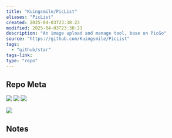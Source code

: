 ```yaml
---
title: "Kuingsmile/PicList"
aliases: "PicList"
created: 2025-04-03T23:38:23
modified: 2025-04-03T23:38:23
description: "An image upload and manage tool, base on PicGo"
source: "https://github.com/Kuingsmile/PicList"
tags:
  - "github/star"
tags-link:
type: "repo"
---
```

## Repo Meta

![](https://img.shields.io/github/stars/Kuingsmile/PicList?style=for-the-badge&label=stars) ![](https://img.shields.io/github/repo-size/Kuingsmile/PicList?style=for-the-badge&label=size) ![](https://img.shields.io/github/created-at/Kuingsmile/PicList?style=for-the-badge&label=since)

[![](https://github-readme-stats.vercel.app/api/pin/?username=Kuingsmile&repo=PicList&bg_color=00000000)](https://github.com/Kuingsmile/PicList)

## Notes

